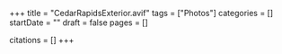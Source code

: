 +++
title = "CedarRapidsExterior.avif"
tags = ["Photos"]
categories = []
startDate = ""
draft = false
pages = []

citations = []
+++
